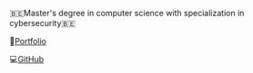 🇧🇪Master's degree in computer science with specialization in cybersecurity🇧🇪

🚀[Portfolio](https://skalark.github.io)

💻[GitHub](https://github.com/skalark)


